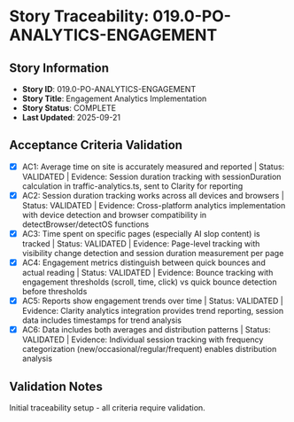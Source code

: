 # Story Traceability: 019.0-PO-ANALYTICS-ENGAGEMENT

## Story Information
- **Story ID**: 019.0-PO-ANALYTICS-ENGAGEMENT
- **Story Title**: Engagement Analytics Implementation
- **Story Status**: COMPLETE
- **Last Updated**: 2025-09-21

## Acceptance Criteria Validation

- [x] AC1: Average time on site is accurately measured and reported | Status: VALIDATED | Evidence: Session duration tracking with sessionDuration calculation in traffic-analytics.ts, sent to Clarity for reporting
- [x] AC2: Session duration tracking works across all devices and browsers | Status: VALIDATED | Evidence: Cross-platform analytics implementation with device detection and browser compatibility in detectBrowser/detectOS functions
- [x] AC3: Time spent on specific pages (especially AI slop content) is tracked | Status: VALIDATED | Evidence: Page-level tracking with visibility change detection and session duration measurement per page
- [x] AC4: Engagement metrics distinguish between quick bounces and actual reading | Status: VALIDATED | Evidence: Bounce tracking with engagement thresholds (scroll, time, click) vs quick bounce detection before thresholds
- [x] AC5: Reports show engagement trends over time | Status: VALIDATED | Evidence: Clarity analytics integration provides trend reporting, session data includes timestamps for trend analysis
- [x] AC6: Data includes both averages and distribution patterns | Status: VALIDATED | Evidence: Individual session tracking with frequency categorization (new/occasional/regular/frequent) enables distribution analysis

## Validation Notes
Initial traceability setup - all criteria require validation.